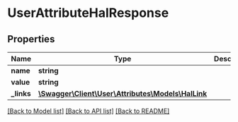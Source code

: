 # UserAttributeHalResponse

## Properties
Name | Type | Description | Notes
------------ | ------------- | ------------- | -------------
**name** | **string** |  | 
**value** | **string** |  | 
**_links** | [**\Swagger\Client\User\Attributes\Models\HalLink**](HalLink.md) |  | 

[[Back to Model list]](../README.md#documentation-for-models) [[Back to API list]](../README.md#documentation-for-api-endpoints) [[Back to README]](../README.md)


